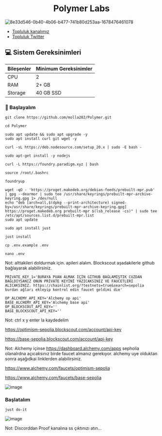 
<h1 align="center"> Polymer Labs </h1>

![8e33d546-0b40-4b06-b477-741b80d253aa-1678476461078](https://github.com/molla202/Polymer-test1/assets/91562185/9616c55a-0271-4a25-9677-88aa86681ae1)

 * [Topluluk kanalımız](https://t.me/corenodechat)<br>
 * [Topluluk Twitter](https://twitter.com/corenodeHQ)<br>


## 💻 Sistem Gereksinimleri
| Bileşenler | Minimum Gereksinimler | 
| ------------ | ------------ |
| CPU |	2|
| RAM	| 2+ GB |
| Storage	| 40 GB SSD |

### 🚧 Başlayalım

```
git clone https://github.com/molla202/Polymer.git
```
```
cd Polymer
```
```
sudo apt update && sudo apt upgrade -y
sudo apt install curl git wget -y
```
```
curl -sL https://deb.nodesource.com/setup_20.x | sudo -E bash -
```
```
sudo apt-get install -y nodejs
```
```
curl -L https://foundry.paradigm.xyz | bash
```
```
source /root/.bashrc
```
```
foundryup
```
```
wget -qO - 'https://proget.makedeb.org/debian-feeds/prebuilt-mpr.pub' | gpg --dearmor | sudo tee /usr/share/keyrings/prebuilt-mpr-archive-keyring.gpg 1> /dev/null
echo "deb [arch=all,$(dpkg --print-architecture) signed-by=/usr/share/keyrings/prebuilt-mpr-archive-keyring.gpg] https://proget.makedeb.org prebuilt-mpr $(lsb_release -cs)" | sudo tee /etc/apt/sources.list.d/prebuilt-mpr.list
sudo apt update
```
```
sudo apt install just
```
```
just install
```
```
cp .env.example .env
```
```
nano .env
```

Not: alttakileri doldurmak için. apileri alalım. Blockscout aşadakilerle github bağlayarak alabilirsiniz.
```
PRIVATE_KEY_1='BURAYA PUAN ALMAK İÇİN GİTHUB BAĞLAMIŞTIK CÜZDAN BAĞLDIYSANIZ ONUN PRİVATE KEYİNİ YAZICAKSINIZ VE FAUCETLERİ ALICAKSINIZ. https://chainlist.org/?testnets=true&search=sepolia burdan ağları ekleyip kontrol edin faucet geldimi die'

OP_ALCHEMY_API_KEY='Alchemy op api'
BASE_ALCHEMY_API_KEY='Alchemy base api'
OP_BLOCKSCOUT_API_KEY=''
BASE_BLOCKSCOUT_API_KEY=''
```
Not: ctrl x y enter la kaydedelim

https://optimism-sepolia.blockscout.com/account/api-key

https://base-sepolia.blockscout.com/account/api-key

Not: Alchemy içinse https://dashboard.alchemy.com/apps    sepholia olanalrdna açıcaksınız birde faucet almanız gerekıyor. alchemy uye olduktan sonra aşağıdkai linklerden alabilirsiniz.

https://www.alchemy.com/faucets/optimism-sepolia

https://www.alchemy.com/faucets/base-sepolia

![image](https://github.com/molla202/Polymer-test1/assets/91562185/da37accc-a24f-440d-affe-b1260d0f60a8)



### Başlatalım
```
just do-it
```

![image](https://github.com/molla202/Polymer-test1/assets/91562185/4c893d6e-74e9-4620-9f3e-4d15af38d2a3)

Not: Discorddan Proof kanalına ss çıktınızı atın...









